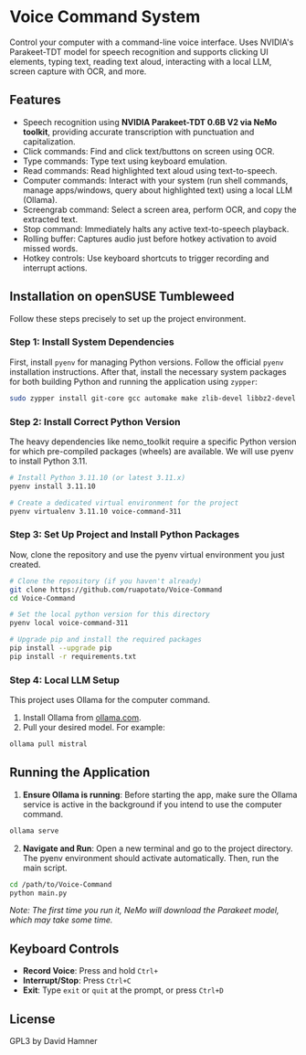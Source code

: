 # Voice Command System

Control your computer with a command-line voice interface. Uses NVIDIA's Parakeet-TDT model for speech recognition and supports clicking UI elements, typing text, reading text aloud, interacting with a local LLM, screen capture with OCR, and more.

## Features

* Speech recognition using **NVIDIA Parakeet-TDT 0.6B V2 via NeMo toolkit**, providing accurate transcription with punctuation and capitalization.
* Click commands: Find and click text/buttons on screen using OCR.
* Type commands: Type text using keyboard emulation.
* Read commands: Read highlighted text aloud using text-to-speech.
* Computer commands: Interact with your system (run shell commands, manage apps/windows, query about highlighted text) using a local LLM (Ollama).
* Screengrab command: Select a screen area, perform OCR, and copy the extracted text.
* Stop command: Immediately halts any active text-to-speech playback.
* Rolling buffer: Captures audio just before hotkey activation to avoid missed words.
* Hotkey controls: Use keyboard shortcuts to trigger recording and interrupt actions.

## Installation on openSUSE Tumbleweed

Follow these steps precisely to set up the project environment.

### Step 1: Install System Dependencies

First, install `pyenv` for managing Python versions. Follow the official `pyenv` installation instructions. After that, install the necessary system packages for both building Python and running the application using `zypper`:

```bash
sudo zypper install git-core gcc automake make zlib-devel libbz2-devel libopenssl-devel readline-devel sqlite3-devel xz-devel libffi-devel tk-devel xdotool espeak xclip tesseract-ocr pkill wmctrl ffmpeg gnome-screenshot
```

### Step 2: Install Correct Python Version

The heavy dependencies like nemo_toolkit require a specific Python version for which pre-compiled packages (wheels) are available. We will use pyenv to install Python 3.11.

```bash
# Install Python 3.11.10 (or latest 3.11.x)
pyenv install 3.11.10

# Create a dedicated virtual environment for the project
pyenv virtualenv 3.11.10 voice-command-311
```

### Step 3: Set Up Project and Install Python Packages

Now, clone the repository and use the pyenv virtual environment you just created.

```bash
# Clone the repository (if you haven't already)
git clone https://github.com/ruapotato/Voice-Command
cd Voice-Command

# Set the local python version for this directory
pyenv local voice-command-311

# Upgrade pip and install the required packages
pip install --upgrade pip
pip install -r requirements.txt
```

### Step 4: Local LLM Setup

This project uses Ollama for the computer command.

1. Install Ollama from [ollama.com](https://ollama.com).
2. Pull your desired model. For example:

```bash
ollama pull mistral
```

## Running the Application

1. **Ensure Ollama is running**: Before starting the app, make sure the Ollama service is active in the background if you intend to use the computer command.

```bash
ollama serve
```

2. **Navigate and Run**: Open a new terminal and go to the project directory. The pyenv environment should activate automatically. Then, run the main script.

```bash
cd /path/to/Voice-Command
python main.py
```

*Note: The first time you run it, NeMo will download the Parakeet model, which may take some time.*

## Keyboard Controls

* **Record Voice**: Press and hold `Ctrl+`
* **Interrupt/Stop**: Press `Ctrl+C`
* **Exit**: Type `exit` or `quit` at the prompt, or press `Ctrl+D`

## License

GPL3 by David Hamner
